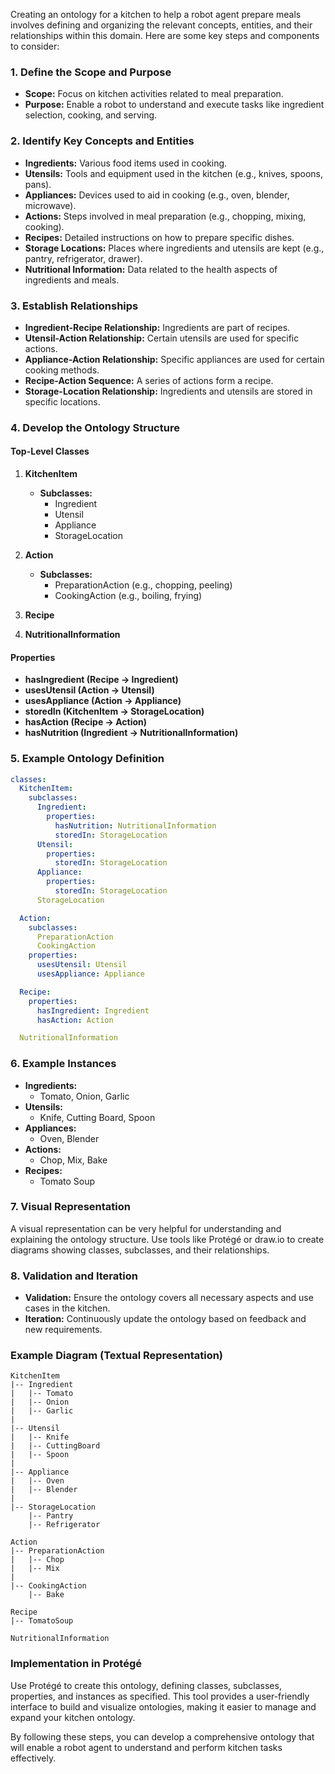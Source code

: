 Creating an ontology for a kitchen to help a robot agent prepare meals involves defining and organizing the relevant concepts, entities, and their relationships within this domain. Here are some key steps and components to consider:

### 1. Define the Scope and Purpose
- **Scope:** Focus on kitchen activities related to meal preparation.
- **Purpose:** Enable a robot to understand and execute tasks like ingredient selection, cooking, and serving.

### 2. Identify Key Concepts and Entities
- **Ingredients:** Various food items used in cooking.
- **Utensils:** Tools and equipment used in the kitchen (e.g., knives, spoons, pans).
- **Appliances:** Devices used to aid in cooking (e.g., oven, blender, microwave).
- **Actions:** Steps involved in meal preparation (e.g., chopping, mixing, cooking).
- **Recipes:** Detailed instructions on how to prepare specific dishes.
- **Storage Locations:** Places where ingredients and utensils are kept (e.g., pantry, refrigerator, drawer).
- **Nutritional Information:** Data related to the health aspects of ingredients and meals.

### 3. Establish Relationships
- **Ingredient-Recipe Relationship:** Ingredients are part of recipes.
- **Utensil-Action Relationship:** Certain utensils are used for specific actions.
- **Appliance-Action Relationship:** Specific appliances are used for certain cooking methods.
- **Recipe-Action Sequence:** A series of actions form a recipe.
- **Storage-Location Relationship:** Ingredients and utensils are stored in specific locations.

### 4. Develop the Ontology Structure

#### Top-Level Classes
1. **KitchenItem**
   - **Subclasses:**
     - Ingredient
     - Utensil
     - Appliance
     - StorageLocation

2. **Action**
   - **Subclasses:**
     - PreparationAction (e.g., chopping, peeling)
     - CookingAction (e.g., boiling, frying)

3. **Recipe**
4. **NutritionalInformation**

#### Properties
- **hasIngredient (Recipe -> Ingredient)**
- **usesUtensil (Action -> Utensil)**
- **usesAppliance (Action -> Appliance)**
- **storedIn (KitchenItem -> StorageLocation)**
- **hasAction (Recipe -> Action)**
- **hasNutrition (Ingredient -> NutritionalInformation)**

### 5. Example Ontology Definition
```yaml
classes:
  KitchenItem:
    subclasses:
      Ingredient:
        properties:
          hasNutrition: NutritionalInformation
          storedIn: StorageLocation
      Utensil:
        properties:
          storedIn: StorageLocation
      Appliance:
        properties:
          storedIn: StorageLocation
      StorageLocation

  Action:
    subclasses:
      PreparationAction
      CookingAction
    properties:
      usesUtensil: Utensil
      usesAppliance: Appliance

  Recipe:
    properties:
      hasIngredient: Ingredient
      hasAction: Action

  NutritionalInformation
```

### 6. Example Instances
- **Ingredients:**
  - Tomato, Onion, Garlic
- **Utensils:**
  - Knife, Cutting Board, Spoon
- **Appliances:**
  - Oven, Blender
- **Actions:**
  - Chop, Mix, Bake
- **Recipes:**
  - Tomato Soup

### 7. Visual Representation
A visual representation can be very helpful for understanding and explaining the ontology structure. Use tools like Protégé or draw.io to create diagrams showing classes, subclasses, and their relationships.

### 8. Validation and Iteration
- **Validation:** Ensure the ontology covers all necessary aspects and use cases in the kitchen.
- **Iteration:** Continuously update the ontology based on feedback and new requirements.

### Example Diagram (Textual Representation)

```
KitchenItem
|-- Ingredient
|   |-- Tomato
|   |-- Onion
|   |-- Garlic
|
|-- Utensil
|   |-- Knife
|   |-- CuttingBoard
|   |-- Spoon
|
|-- Appliance
|   |-- Oven
|   |-- Blender
|
|-- StorageLocation
    |-- Pantry
    |-- Refrigerator

Action
|-- PreparationAction
|   |-- Chop
|   |-- Mix
|
|-- CookingAction
    |-- Bake

Recipe
|-- TomatoSoup

NutritionalInformation
```

### Implementation in Protégé
Use Protégé to create this ontology, defining classes, subclasses, properties, and instances as specified. This tool provides a user-friendly interface to build and visualize ontologies, making it easier to manage and expand your kitchen ontology.

By following these steps, you can develop a comprehensive ontology that will enable a robot agent to understand and perform kitchen tasks effectively.